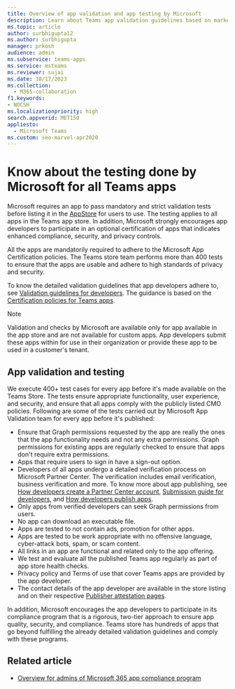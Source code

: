 ```yaml
---
title: Overview of app validation and app testing by Microsoft
description: Learn about Teams app validation guidelines based on marketplace certification policies. Understand how Microsoft ensures that Teams apps adhere to high standards of privacy and security.
ms.topic: article
author: surbhigupta12
ms.author: surbhigupta
manager: prkosh
audience: admin
ms.subservice: teams-apps
ms.service: msteams
ms.reviewer: sujai
ms.date: 10/17/2023
ms.collection: 
  - M365-collaboration
f1.keywords:
- NOCSH
ms.localizationpriority: high
search.appverid: MET150
appliesto: 
  - Microsoft Teams
ms.custom: seo-marvel-apr2020
---
```

# Know about the testing done by Microsoft for all Teams apps

Microsoft requires an app to pass mandatory and strict validation tests before listing it in the [AppStore](https://appsource.microsoft.com/marketplace/apps) for users to use. The testing applies to all apps in the Teams app store. In addition, Microsoft strongly encourages app developers to participate in an optional certification of apps that indicates enhanced compliance, security, and privacy controls.

All the apps are mandatorily required to adhere to the Microsoft App Certification policies. The Teams store team performs more than 400 tests to ensure that the apps are usable and adhere to high standards of privacy and security.

To know the detailed validation guidelines that app developers adhere to, see [Validation guidelines for developers](/microsoftteams/platform/concepts/deploy-and-publish/appsource/prepare/teams-store-validation-guidelines). The guidance is based on the [Certification policies for Teams apps](/legal/marketplace/certification-policies#1140-teams).

> [!NOTE]
> Validation and checks by Microsoft are available only for app available in the app store and are not available for custom apps. App developers submit these apps within for use in their organization or provide these app to be used in a customer's tenant.

## App validation and testing

We execute 400+ test cases for every app before it's made available on the Teams Store. The tests ensure appropriate functionality, user experience, and security, and ensure that all apps comply with the publicly listed CMO policies. Following are some of the tests carried out by Microsoft App Validation team for every app before it's published:

* Ensure that Graph permissions requested by the app are really the ones that the app functionality needs and not any extra permissions. Graph permissions for existing apps are regularly checked to ensure that apps don't require extra permissions.
* Apps that require users to sign in have a sign-out option.
* Developers of all apps undergo a detailed verification process on Microsoft Partner Center. The verification includes email verification, business verification and more. To know more about app publishing, see [How developers create a Partner Center account](/microsoftteams/platform/concepts/deploy-and-publish/appsource/prepare/create-partner-center-dev-account), [Submission guide for developers](/office/dev/store/add-in-submission-guide), and [How developers publish apps](https://aka.ms/PublishToTeamsStore).
* Only apps from verified developers can seek Graph permissions from users.
* No app can download an executable file.
* Apps are tested to not contain ads, promotion for other apps.
* Apps are tested to be work appropriate with no offensive language, cyber-attack bots, spam, or scam content.
* All links in an app are functional and related only to the app offering.
* We test and evaluate all the published Teams app regularly as part of app store health checks.
* Privacy policy and Terms of use that cover Teams apps are provided by the app developer.
* The contact details of the app developer are available in the store listing and on their respective [Publisher attestation pages](/microsoft-365-app-certification/teams/teams-apps).

In addition, Microsoft encourages the app developers to participate in its compliance program that is a rigorous, two-tier approach to ensure app quality, security, and compliance. Teams store has hundreds of apps that go beyond fulfilling the already detailed validation guidelines and comply with these programs.

## Related article

* [Overview for admins of Microsoft 365 app compliance program](overview-of-app-certification.md)
